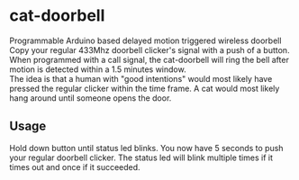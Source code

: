 # cat-doorbell
Programmable Arduino based delayed motion triggered wireless doorbell
<br>
Copy your regular 433Mhz doorbell clicker's signal with a push of a button.<br>
When programmed with a call signal, the cat-doorbell will ring the bell after motion is detected within a 1.5 minutes window.<br>
The idea is that a human with "good intentions" would most likely have pressed the regular clicker within the time frame. A cat would most likely hang around until someone opens the door.

## Usage
Hold down button until status led blinks. You now have 5 seconds to push your regular doorbell clicker. The status led will blink multiple times if it times out and once if it succeeded.<br>
